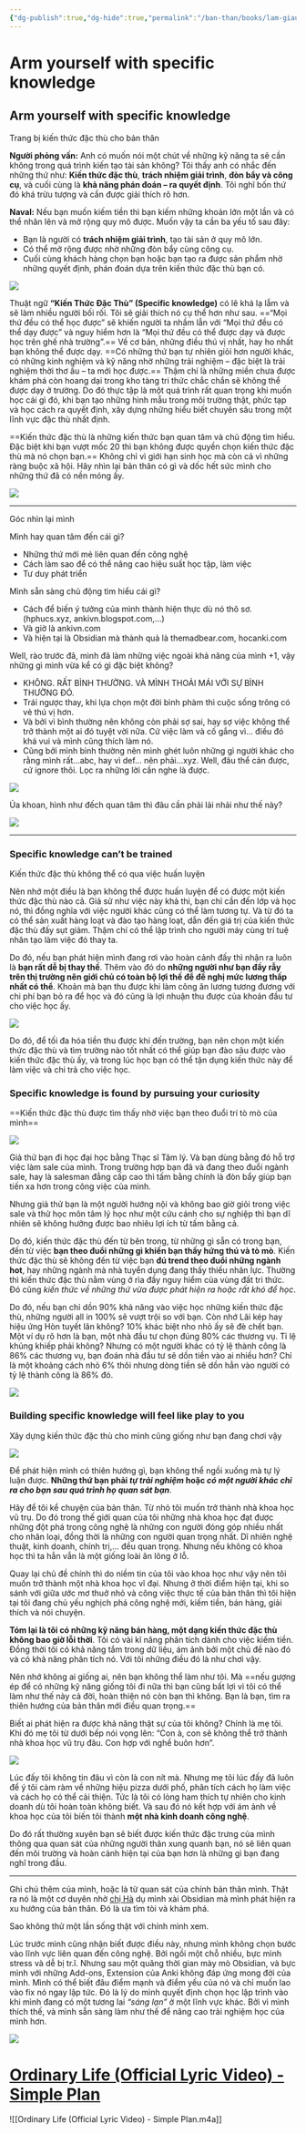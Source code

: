 ```yaml
---
{"dg-publish":true,"dg-hide":true,"permalink":"/ban-than/books/lam-giau-khong-can-may-man-naval/13-trang-bi-kien-thuc-dac-thu-cho-ban-than/","hide":true,"dgPassFrontmatter":true}
---
```


# Arm yourself with specific knowledge  

## Arm yourself with specific knowledge
Trang bị kiến thức đặc thù cho bản thân

**Người phỏng vấn:** Anh có muốn nói một chút về những kỹ năng ta sẽ cần không trong quá trình kiến tạo tài sản không? Tôi thấy anh có nhắc đến những thứ như: **Kiến thức đặc thù**, **trách nhiệm giải trình**, **đòn bẩy và công cụ**, và cuối cùng là **khả năng phán đoán – ra quyết định**. Tôi nghĩ bốn thứ đó khá trừu tượng và cần được giải thích rõ hơn.

**Naval:** Nếu bạn muốn kiếm tiền thì bạn kiếm những khoản lớn một lần và có thể nhân lên và mở rộng quy mô được. Muốn vậy ta cần ba yếu tố sau đây:

*   Bạn là người có **trách nhiệm giải trình**, tạo tài sản ở quy mô lớn.
*   Có thể mở rộng được nhờ những đòn bẩy cùng công cụ.
*   Cuối cùng khách hàng chọn bạn hoặc bạn tạo ra được sản phẩm nhờ những quyết định, phán đoán dựa trên kiến thức đặc thù bạn có.

![](https://i.imgur.com/sl63Mxq.gif)

Thuật ngữ **“Kiến Thức Đặc Thù” (Specific knowledge)** có lẽ khá lạ lẫm và sẽ làm nhiều người bối rối. Tôi sẽ giải thích nó cụ thể hơn như sau. ==“Mọi thứ đều có thể học được” sẽ khiến người ta nhầm lẫn với “Mọi thứ đều có thể dạy được” và nguy hiểm hơn là “Mọi thứ đều có thể được dạy và được học trên ghế nhà trường”.== Về cơ bản, những điều thú vị nhất, hay ho nhất bạn không thể được dạy. ==Có những thứ bạn tự nhiên giỏi hơn người khác, có những kinh nghiệm và kỹ năng nhờ những trải nghiệm – đặc biệt là trải nghiệm thời thơ ấu – ta mới học được.== Thậm chí là những miền chưa được khám phá còn hoang dại trong kho tàng tri thức chắc chắn sẽ không thể được dạy ở trường. Do đó thực tập là một quá trình rất quan trọng khi muốn học cái gì đó, khi bạn tạo những hình mẫu trong môi trường thật, phức tạp và học cách ra quyết định, xây dựng những hiểu biết chuyên sâu trong một lĩnh vực đặc thù nhất định.

==Kiến thức đặc thù là những kiến thức bạn quan tâm và chủ động tìm hiểu. Đặc biệt khi bạn vượt mốc 20 thì bạn không được quyền chọn kiến thức đặc thù mà nó chọn bạn.== Không chỉ vì giới hạn sinh học mà còn cả vì những ràng buộc xã hội. Hãy nhìn lại bản thân có gì và dốc hết sức mình cho những thứ đã có nền móng ấy.

![](https://i.imgur.com/nW9i7Bf.gif)

---
Góc nhìn lại mình

Mình hay quan tâm đến cái gì?
- Những thứ mới mẻ liên quan đến công nghệ
- Cách làm sao để có thể nâng cao hiệu suất học tập, làm việc
- Tư duy phát triển

Mình sẵn sàng chủ động tìm hiểu cái gì?
- Cách để biến ý tưởng của mình thành hiện thực dù nó thô sơ. (hphucs.xyz, ankivn.blogspot.com,…)
- Và giờ là ankivn.com
- Và hiện tại là Obsidian mà thành quả là themadbear.com, hocanki.com 

Well, rào trước đã, mình đã làm những việc ngoài khả năng của mình +1, vậy những gì mình vừa kể có gì đặc biệt không?
- KHÔNG. RẤT BÌNH THƯỜNG. VÀ MÌNH THOẢI MÁI VỚI SỰ BÌNH THƯỜNG ĐÓ. 
- Trái ngược thay, khi lựa chọn một đời bình phàm thì cuộc sống trông có vẻ thú vị hơn.
- Và bởi vì bình thường nên không còn phải sợ sai, hay sợ việc không thể trở thành một ai đó tuyệt vời nữa. Cứ việc làm và cố gắng vì… điều đó khá vui và mình cũng thích làm nó.
- Cũng bởi mình bình thường nên mình ghét luôn những gì người khác cho rằng mình rất…abc, hay vì def… nên phải…xyz.  Well, đâu thể cản được, cứ ignore thôi. Lọc ra những lời cần nghe là được.

![](https://i.imgur.com/HSRtxjl.gif)

Ủa khoan, hình như đếch quan tâm thì đâu cần phải lải nhải như thế này?

![](https://i.imgur.com/2iwhGIr.gif)

---

### Specific knowledge can’t be trained  
Kiến thức đặc thù không thể có qua việc huấn luyện

Nên nhớ một điều là bạn không thể được huấn luyện để có được một kiến thức đặc thù nào cả. Giả sử như việc này khả thi, bạn chỉ cần đến lớp và học nó, thì đồng nghĩa với việc người khác cũng có thể làm tương tự. Và từ đó ta có thể sản xuất hàng loạt và đào tạo hàng loạt, dẫn đến giá trị của kiến thức đặc thù đấy sụt giảm. Thậm chí có thể lập trình cho người máy cùng trí tuệ nhân tạo làm việc đó thay ta.

Do đó, nếu bạn phát hiện mình đang rơi vào hoàn cảnh đấy thì nhận ra luôn là **bạn rất dễ bị thay thế**. Thêm vào đó do **những người như bạn đầy rẫy trên thị trường nên giới chủ có toàn bộ lợi thế để đề nghị mức lương thấp nhất có thể**. Khoản mà bạn thu được khi làm công ăn lương tương đương với chi phí bạn bỏ ra để học và đó cũng là lợi nhuận thu được của khoản đầu tư cho việc học ấy.

![](https://i.imgur.com/bWrJkwY.gif)

Do đó, để tối đa hóa tiền thu được khi đến trường, bạn nên chọn một kiến thức đặc thù và tìm trường nào tốt nhất có thể giúp bạn đào sâu được vào kiến thức đặc thù ấy, và trong lúc học bạn có thể tận dụng kiến thức này để làm việc và chi trả cho việc học.

### Specific knowledge is found by pursuing your curiosity  
==Kiến thức đặc thù được tìm thấy nhờ việc bạn theo đuổi trí tò mò của mình==

![](https://i.imgur.com/FW6tXMF.gif)

Giả thử bạn đi học đại học bằng Thạc sĩ Tâm lý. Và bạn dùng bằng đó hỗ trợ việc làm sale của mình. Trong trường hợp bạn đã và đang theo đuổi ngành sale, hay là salesman đẳng cấp cao thì tấm bằng chính là đòn bẩy giúp bạn tiến xa hơn trong công việc của mình.

Nhưng giả thử bạn là một người hướng nội và không bao giờ giỏi trong việc sale và thử học môn tâm lý học như một cứu cánh cho sự nghiệp thì bạn dĩ nhiên sẽ không hưởng được bao nhiêu lợi ích từ tấm bằng cả.

Do đó, kiến thức đặc thù đến từ bên trong, từ những gì sẵn có trong bạn, đến từ việc **bạn theo đuổi những gì khiến bạn thấy hứng thú và tò mò**. Kiến thức đặc thù sẽ không đến từ việc bạn **đú trend theo đuổi những ngành hot**, hay những ngành mà nhà tuyển dụng đang thấy thiếu nhân lực. Thường thì kiến thức đặc thù nằm vùng ở rìa đầy nguy hiểm của vùng đất tri thức. Đó cũng *kiến thức về những thứ vừa được phát hiện ra hoặc rất khó để học*.

Do đó, nếu bạn chỉ dồn 90% khả năng vào việc học những kiến thức đặc thù, những người all in 100% sẽ vượt trội so với bạn. Còn nhớ Lãi kép hay hiệu ứng Hòn tuyết lăn không? 10% khác biệt nho nhỏ ấy sẽ đè chết bạn. Một ví dụ rõ hơn là bạn, một nhà đầu tư chọn đúng 80% các thương vụ. Tỉ lệ khủng khiếp phải không? Nhưng có một người khác có tỷ lệ thành công là 86% các thương vụ, bạn đoán nhà đầu tư sẽ dồn tiền vào ai nhiều hơn? Chỉ là một khoảng cách nhỏ 6% thôi nhưng dòng tiền sẽ dồn hẳn vào người có tỷ lệ thành công là 86% đó.

![](https://i.imgur.com/wMxeNEP.gif)

### Building specific knowledge will feel like play to you  
Xây dựng kiến thức đặc thù cho mình cũng giống như bạn đang chơi vậy

![](https://i.imgur.com/7YGjYfF.gif)

Để phát hiện mình có thiên hướng gì, bạn không thể ngồi xuống mà tự lý luận được. **Những thứ bạn phải *tự trải nghiệm* hoặc *có một người khác chỉ ra cho bạn sau quá trình họ quan sát bạn***.

Hãy để tôi kể chuyện của bản thân. Từ nhỏ tôi muốn trở thành nhà khoa học vũ trụ. Do đó trong thế giới quan của tôi những nhà khoa học đạt được những đột phá trong công nghệ là những con người đóng góp nhiều nhất cho nhân loại, đồng thời là những con người quan trọng nhất. Dĩ nhiên nghệ thuật, kinh doanh, chính trị,… đều quan trọng. Nhưng nếu không có khoa học thì ta hẳn vẫn là một giống loài ăn lông ở lỗ.

Quay lại chủ đề chính thì do niềm tin của tôi vào khoa học như vậy nên tôi muốn trở thành một nhà khoa học vĩ đại. Nhưng ở thời điểm hiện tại, khi so sánh với giữa ước mơ thuở nhỏ và công việc thực tế của bản thân thì tôi hiện tại tôi đang chủ yếu nghịch phá công nghệ mới, kiếm tiền, bán hàng, giải thích và nói chuyện.

**Tóm lại là tôi có những kỹ năng bán hàng, một dạng kiến thức đặc thù không bao giờ lỗi thời**. Tôi có vài kĩ năng phân tích dành cho việc kiếm tiền. Đồng thời tôi có khả năng tắm trong dữ liệu, ám ảnh bởi một chủ đề nào đó và có khả năng phân tích nó. Với tôi những điều đó là như chơi vậy.

Nên nhớ không ai giống ai, nên bạn không thể làm như tôi. Mà ==nếu gượng ép để có những kỹ năng giống tôi đi nữa thì bạn cũng bất lợi vì tôi có thể làm như thế này cả đời, hoàn thiện nó còn bạn thì không. Bạn là bạn, tìm ra thiên hướng của bản thân mới điều quan trọng.==

Biết ai phát hiện ra được khả năng thật sự của tôi không? Chính là mẹ tôi. Khi đó mẹ tôi từ dưới bếp nói vọng lên: “Con à, con sẽ không thể trở thành nhà khoa học vũ trụ đâu. Con hợp với nghề buôn hơn”.

![](https://i.imgur.com/yuFZPOa.gif)

Lúc đấy tôi không tin đâu vì còn là con nít mà. Nhưng mẹ tôi lúc đấy đã luôn để ý tôi càm ràm về những hiệu pizza dưới phố, phân tích cách họ làm việc và cách họ có thể cải thiện. Tức là tôi có lòng ham thích tự nhiên cho kinh doanh dù tôi hoàn toàn không biết. Và sau đó nó kết hợp với ám ảnh về khoa học của tôi biến tôi thành **một nhà kinh doanh công nghệ**.

Do đó rất thường xuyên bạn sẽ biết được kiến thức đặc trưng của mình thông qua quan sát của những người thân xung quanh bạn, nó sẽ liên quan đến môi trường và hoàn cảnh hiện tại của bạn hơn là những gì bạn đang nghĩ trong đầu.

---

Ghi chú thêm của mình, hoặc là từ quan sát của chính bản thân mình. Thật ra nó là một cơ duyên nhờ [chị Hà](https://www.facebook.com/hahtd3) dụ mình xài Obsidian mà mình phát hiện ra xu hướng của bản thân. Đó là ưa tìm tòi và khám phá.

Sao không thử một lần sống thật với chính mình xem.


Lúc trước mình cũng nhận biết được điều này, nhưng mình không chọn bước vào lĩnh vực liên quan đến công nghệ. Bởi ngồi một chỗ nhiều, bực mình stress và dễ bị tr.ĩ. Nhưng sau một quãng thời gian mày mò Obsidian, và bực mình với những Add-ons, Extension của Anki không đáp ứng mong đời của mình. Mình có thể biết đâu điểm mạnh và điểm yếu của nó và chỉ muốn lao vào fix nó ngay lập tức. Đó là lý do mình quyết định chọn học lập trình vào khi mình đang có một tương lai *“sáng lạn”* ở một lĩnh vực khác. Bởi vì mình thích thế, và mình sẵn sàng làm như thế để nâng cao trải nghiệm học của mình hơn.

![](https://i.imgur.com/Egzjbkc.gif)

# [Ordinary Life (Official Lyric Video) - Simple Plan](https://www.youtube.com/watch?v=95ued9C4Djc)

![[Ordinary Life (Official Lyric Video) - Simple Plan.m4a]]